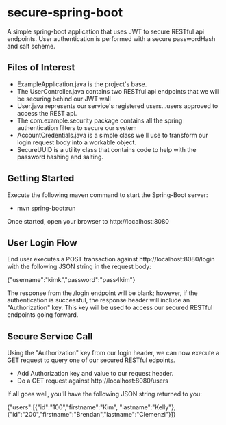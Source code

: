 secure-spring-boot
==============

A simple spring-boot application that uses JWT to secure RESTful api endpoints.  User authentication is performed with a secure passwordHash and salt scheme.
 
Files of Interest
------------------------------
 * ExampleApplication.java is the project's base.
 * The UserController.java contains two RESTful api endpoints that we will be securing behind our JWT wall
 * User.java represents our service's registered users...users approved to access the REST api.
 * The com.example.security package contains all the spring authentication filters to secure our system
 * AccountCredentials.java is a simple class we'll use to transform our login request body into a workable object.
 * SecureUUID is a utility class that contains code to help with the password hashing and salting.
 
Getting Started
------------------------------
Execute the following maven command to start the Spring-Boot server:

 * mvn spring-boot:run
 
 Once started, open your browser to http://localhost:8080
 
User Login Flow
---------------
 
End user executes a POST transaction against http://localhost:8080/login with the following JSON string in the request body:

{"username":"kimk","password":"pass4kim"}  

The response from the /login endpoint will be blank; however, if the authentication is successful, the response header will include an "Authorization" key.  This key will be used to access our secured RESTful endpoints going forward.

Secure Service Call
---------------
Using the "Authorization" key from our login header, we can now execute a GET request to query one of our secured RESTful edpoints.  
 * Add Authorization key and value to our request header.
 * Do a GET request against http://localhost:8080/users
 
If all goes well, you'll have the following JSON string returned to you:

{"users":[{"id":"100","firstname":"Kim", "lastname":"Kelly"},{"id":"200","firstname":"Brendan","lastname":"Clemenzi"}]}

